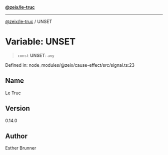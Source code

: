 [**@zeix/le-truc**](../README.md)

***

[@zeix/le-truc](../globals.md) / UNSET

# Variable: UNSET

> `const` **UNSET**: `any`

Defined in: node\_modules/@zeix/cause-effect/src/signal.ts:23

## Name

Le Truc

## Version

0.14.0

## Author

Esther Brunner
